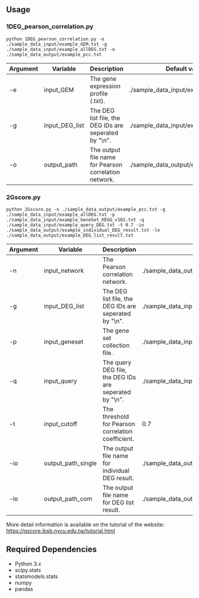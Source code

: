 ## Usage
### 1DEG_pearson_correlation.py
```shell
python 1DEG_pearson_correlation.py -e ./sample_data_input/example_GEM.txt -g ./sample_data_input/example_allDEG.txt -o ./sample_data_output/example_pcc.txt
```
Argument | Variable | Description | Default value
------------ | ------------- | ------------- | -------------
-e | input_GEM | The gene expression profile (.txt). | ./sample_data_input/example_GEM.txt
-g | input_DEG_list | The DEG list file, the DEG IDs are seperated by "\n". | ./sample_data_input/example_allDEG.txt
-o | output_path | The output file name for Pearson correlation network. | ./sample_data_output/example_pcc.txt

### 2Gscore.py
```shell
python 2Gscore.py -n ./sample_data_output/example_pcc.txt -g ./sample_data_input/example_allDEG.txt -p ./sample_data_input/example_GeneSet_KEGG_v102.txt -q ./sample_data_input/example_query_DEG.txt -t 0.7 -io ./sample_data_output/example_individual_DEG_result.txt -lo ./sample_data_output/example_DEG_list_result.txt
```
Argument | Variable | Description | Default value
------------ | ------------- | ------------- | -------------
-n | input_network | The Pearson correlation network. | ./sample_data_output/example_pcc.txt
-g | input_DEG_list | The DEG list file, the DEG IDs are seperated by "\n". | ./sample_data_input/example_allDEG.txt
-p | input_geneset | The gene set collection file. | ./sample_data_input/example_GeneSet_KEGG_v102.txt
-q | input_query | The query DEG file, the DEG IDs are seperated by "\n". | ./sample_data_input/example_query_DEG.txt
-t | input_cutoff | The threshold for Pearson correlation coefficient. | 0.7
-io | output_path_single | The output file name for individual DEG result. | ./sample_data_output/example_individual_DEG_result.txt
-lo | output_path_com | The output file name for DEG list result. | ./sample_data_output/example_DEG_list_result.txt

More detail information is available on the tutorial of the website: https://gscore.ibsb.nycu.edu.tw/tutorial.html

## Required Dependencies

* Python 3.x
* scipy.stats
* statsmodels.stats
* numpy
* pandas
